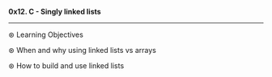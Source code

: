  <b> 0x12. C - Singly linked lists</b>
   <hr>
 ⊛ Learning Objectives<p>
 ⊛ When and why using linked lists vs arrays<p>
 ⊛ How to build and use linked lists<p>
